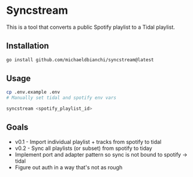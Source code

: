 # Syncstream

This is a tool that converts a public Spotify playlist to a Tidal playlist.

## Installation

```sh
go install github.com/michaeldbianchi/syncstream@latest
```

## Usage

```sh
cp .env.example .env
# Manually set tidal and spotify env vars

syncstream <spotify_playlist_id>
```


## Goals
* v0.1 - Import individual playlist + tracks from spotify to tidal
* v0.2 - Sync all playlists (or subset) from spotify to tiday
* Implement port and adapter pattern so sync is not bound to spotify -> tidal
* Figure out auth in a way that's not as rough

